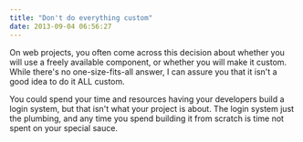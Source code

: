 ```yaml
---
title: "Don't do everything custom"
date: 2013-09-04 06:56:27
---
```


On web projects, you often come across this decision about whether you will use a freely available component, or whether you will make it custom. While there's no one-size-fits-all answer, I can assure you that it isn't a good idea to do it ALL custom.

You could spend your time and resources having your developers build a login system, but that isn't what your project is about. The login system just the plumbing, and any time you spend building it from scratch is time not spent on your special sauce.
